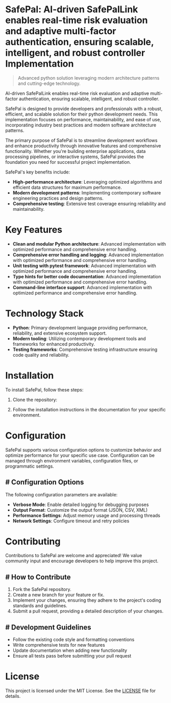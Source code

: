 <!-- fallback_SafePal_20251029014031_27110 -->

# SafePal: AI-driven SafePalLink enables real-time risk evaluation and adaptive multi-factor authentication, ensuring scalable, intelligent, and robust controller Implementation
> Advanced python solution leveraging modern architecture patterns and cutting-edge technology.

AI-driven SafePalLink enables real-time risk evaluation and adaptive multi-factor authentication, ensuring scalable, intelligent, and robust controller.

SafePal is designed to provide developers and professionals with a robust, efficient, and scalable solution for their python development needs. This implementation focuses on performance, maintainability, and ease of use, incorporating industry best practices and modern software architecture patterns.

The primary purpose of SafePal is to streamline development workflows and enhance productivity through innovative features and comprehensive functionality. Whether you're building enterprise applications, data processing pipelines, or interactive systems, SafePal provides the foundation you need for successful project implementation.

SafePal's key benefits include:

* **High-performance architecture**: Leveraging optimized algorithms and efficient data structures for maximum performance.
* **Modern development patterns**: Implementing contemporary software engineering practices and design patterns.
* **Comprehensive testing**: Extensive test coverage ensuring reliability and maintainability.

# Key Features

* **Clean and modular Python architecture**: Advanced implementation with optimized performance and comprehensive error handling.
* **Comprehensive error handling and logging**: Advanced implementation with optimized performance and comprehensive error handling.
* **Unit testing with pytest framework**: Advanced implementation with optimized performance and comprehensive error handling.
* **Type hints for better code documentation**: Advanced implementation with optimized performance and comprehensive error handling.
* **Command-line interface support**: Advanced implementation with optimized performance and comprehensive error handling.

# Technology Stack

* **Python**: Primary development language providing performance, reliability, and extensive ecosystem support.
* **Modern tooling**: Utilizing contemporary development tools and frameworks for enhanced productivity.
* **Testing frameworks**: Comprehensive testing infrastructure ensuring code quality and reliability.

# Installation

To install SafePal, follow these steps:

1. Clone the repository:


2. Follow the installation instructions in the documentation for your specific environment.

# Configuration

SafePal supports various configuration options to customize behavior and optimize performance for your specific use case. Configuration can be managed through environment variables, configuration files, or programmatic settings.

## # Configuration Options

The following configuration parameters are available:

* **Verbose Mode**: Enable detailed logging for debugging purposes
* **Output Format**: Customize the output format (JSON, CSV, XML)
* **Performance Settings**: Adjust memory usage and processing threads
* **Network Settings**: Configure timeout and retry policies

# Contributing

Contributions to SafePal are welcome and appreciated! We value community input and encourage developers to help improve this project.

## # How to Contribute

1. Fork the SafePal repository.
2. Create a new branch for your feature or fix.
3. Implement your changes, ensuring they adhere to the project's coding standards and guidelines.
4. Submit a pull request, providing a detailed description of your changes.

## # Development Guidelines

* Follow the existing code style and formatting conventions
* Write comprehensive tests for new features
* Update documentation when adding new functionality
* Ensure all tests pass before submitting your pull request

# License

This project is licensed under the MIT License. See the [LICENSE](https://github.com/emrullahgit1/SafePal/blob/main/LICENSE) file for details.
